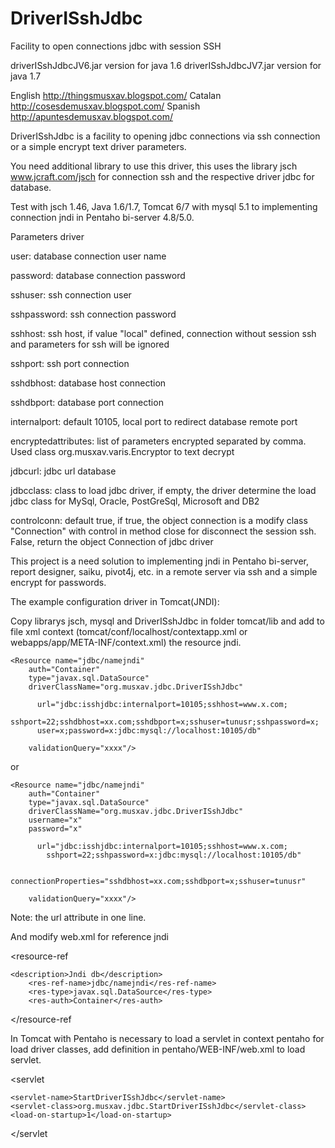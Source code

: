 DriverISshJdbc
==============

Facility to open connections jdbc with session SSH


driverISshJdbcJV6.jar version for java 1.6
driverISshJdbcJV7.jar version for java 1.7


English http://thingsmusxav.blogspot.com/
Catalan http://cosesdemusxav.blogspot.com/
Spanish http://apuntesdemusxav.blogspot.com/


DriverISshJdbc is a facility to opening jdbc connections via ssh connection or a simple 
encrypt text driver parameters.
 
You need additional library to use this driver, this uses the library 
jsch www.jcraft.com/jsch for connection ssh and the respective driver jdbc for database.

Test with jsch 1.46, Java 1.6/1.7, Tomcat 6/7 with mysql 5.1 to implementing 
connection jndi in Pentaho bi-server 4.8/5.0.

Parameters driver

 user: database connection user name
 
 password: database connection password 
 
 sshuser: ssh connection user
 
 sshpassword: ssh connection password
 
 sshhost: ssh host, if value "local" defined, connection without session ssh 
 		and parameters for ssh will be ignored
 		
 sshport: ssh port connection
 
 sshdbhost: database host connection
 
 sshdbport: database port connection
 
 internalport: default 10105, local port to redirect database remote port
 
 encryptedattributes: list of parameters encrypted separated by comma. Used 
 		class org.musxav.varis.Encryptor to text decrypt 
 		
 jdbcurl: jdbc url database
 
 jdbcclass: class to load jdbc driver, if empty, the driver determine 
 		the load jdbc class for MySql, Oracle, PostGreSql, Microsoft and DB2
 		
 controlconn: default true, if true, the object connection is a modify 
 		class "Connection" with control in method close for disconnect 
 		the session ssh. False, return the object Connection of jdbc driver 
 

This project is a need solution to implementing jndi in Pentaho bi-server, 
report designer, saiku, pivot4j, etc. in a remote server via ssh and a simple 
encrypt for passwords.
 
The example configuration driver in Tomcat(JNDI):

Copy librarys jsch, mysql and DriverISshJdbc in folder tomcat/lib and add 
to file xml context (tomcat/conf/localhost/contextapp.xml or 
webapps/app/META-INF/context.xml) the resource jndi. 

	<Resource name="jdbc/namejndi" 
		auth="Container" 
		type="javax.sql.DataSource"
		driverClassName="org.musxav.jdbc.DriverISshJdbc" 

	      url="jdbc:isshjdbc:internalport=10105;sshhost=www.x.com;
      		sshport=22;sshdbhost=xx.com;sshdbport=x;sshuser=tunusr;sshpassword=x;
	      user=x;password=x:jdbc:mysql://localhost:10105/db"
       
		validationQuery="xxxx"/>

or

	<Resource name="jdbc/namejndi" 
		auth="Container" 
		type="javax.sql.DataSource"
		driverClassName="org.musxav.jdbc.DriverISshJdbc" 
		username="x"
		password="x"

	      url="jdbc:isshjdbc:internalport=10105;sshhost=www.x.com;
      		sshport=22;sshpassword=x:jdbc:mysql://localhost:10105/db"
      
      		connectionProperties="sshdbhost=xx.com;sshdbport=x;sshuser=tunusr"
       
		validationQuery="xxxx"/>

Note: the url attribute in one line.

And modify web.xml for reference jndi

  <resource-ref
  >
  	<description>Jndi db</description>
    	<res-ref-name>jdbc/namejndi</res-ref-name>
    	<res-type>javax.sql.DataSource</res-type>
    	<res-auth>Container</res-auth>
  </resource-ref
  >


In Tomcat with Pentaho is necessary to load a servlet in context pentaho 
for load driver classes, add definition in pentaho/WEB-INF/web.xml to load servlet. 

 <servlet 
 >
	<servlet-name>StartDriverISshJdbc</servlet-name>
   	<servlet-class>org.musxav.jdbc.StartDriverISshJdbc</servlet-class>
   	<load-on-startup>1</load-on-startup>
  </servlet 
 >
 

 

